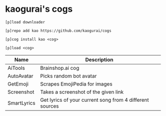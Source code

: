 # kaogurai's cogs

```
[p]load downloader

[p]repo add kao https://github.com/kaogurai/cogs

[p]cog install kao <cog>

[p]load <cog>
```

| Name     | Description                 |
|----------|-----------------------------|
| AiTools  | Brainshop.ai cog |
| AutoAvatar | Picks random bot avatar |
| GetEmoji | Scrapes EmojiPedia for images |
| Screenshot | Takes a screenshot of the given link |
| SmartLyrics | Get lyrics of your current song from 4 different sources |

